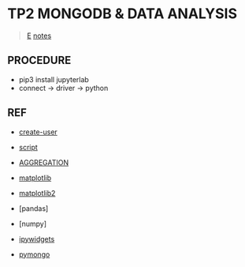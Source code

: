 # TP2 MONGODB & DATA ANALYSIS
> [E](https://github.com/la-sarita/420-514_A24/blob/main/TP2_420_514.ipynb)
> [notes](https://spiritual-fight-790.notion.site/La-page-du-cours-dfbb103aa4f544bab73e04dcb9d0dbdc)

## PROCEDURE
- pip3 install jupyterlab
- connect -> driver -> python

## REF
- [create-user](https://www.mongodb.com/docs/manual/tutorial/create-users/)
- [script](https://www.mongodb.com/docs/mongodb-shell/write-scripts/)
- [AGGREGATION](https://www.youtube.com/watch?v=SUZKhBvxW5c&list=PLRAV69dS1uWQ6CZCehxKy0rjkqhQ2Z88t)

- [matplotlib](https://www.youtube.com/watch?v=ALX88JzeQnk)
- [matplotlib2](https://queirozf.com/entries/matplotlib-examples-plots-with-string-axis-labels)
- [pandas]
- [numpy]
- [ipywidgets](https://ipywidgets.readthedocs.io/en/stable/)
- [pymongo](https://pymongo.readthedocs.io/en/stable/tutorial.html)
